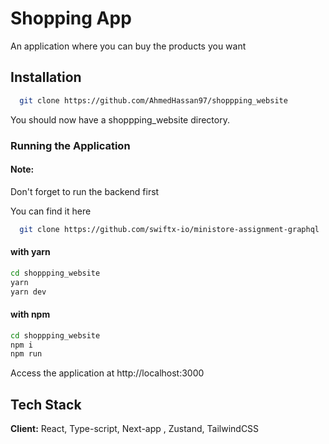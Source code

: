 # Shopping App

An application where you can buy the products you want

## Installation

```bash
  git clone https://github.com/AhmedHassan97/shoppping_website
```

You should now have a shoppping_website directory.

### Running the Application

#### Note:

Don't forget to run the backend first

You can find it here

```bash
  git clone https://github.com/swiftx-io/ministore-assignment-graphql
```

#### with yarn

```bash
cd shoppping_website
yarn
yarn dev
```

#### with npm

```bash
cd shoppping_website
npm i
npm run
```

Access the application at http://localhost:3000

## Tech Stack

**Client:** React, Type-script, Next-app , Zustand, TailwindCSS
